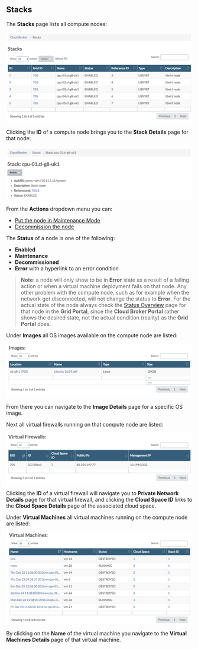 ## Stacks

The **Stacks** page lists all compute nodes:

![](Stacks.png)

Clicking the **ID** of a compute node brings you to the **Stack Details** page for that node:

![](StackDetails.png)

From the **Actions** dropdown menu you can:

- [Put the node in Maintenance Mode](docs//Sysadmin/Maintenance/putting_node_in_maintenance_mode.md)
- [Decommission the node](docs/Sysadmin/Decommission/decommission_node.md)

The **Status** of a node is one of the following:

- **Enabled**
- **Maintenance**
- **Decommissioned**
- **Error** with a hyperlink to an error condition

> **Note**: a node will only show to be in **Error** state as a result of a failing action or when a virtual machine deployment fails on that node. Any other problem with the compute node, such as for example when the network got disconnected, will not change the status to **Error**. For the actual state of the node always check the [Status Overview](docs/GridPortal/StatusOverview/StatusOverview.md) page for that node in the **Grid Portal**, since the **Cloud Broker Portal** rather shows the desired state, not the actual condition (reality) as the  **Grid Portal** does.

Under **Images** all OS images available on the compute node are listed:

![](Images.png)

From there you can navigate to the **Image Details** page for a specific OS image.

Next all virtual firewalls running on that compute node are listed:

![](VirtualFirewalls.png)

Clicking the **ID** of a virtual firewall will navigate you to **Private Network Details** page for that virtual firewall, and clicking the **Cloud Space ID** links to the **Cloud Space Details** page of the associated cloud space.

Under **Virtual Machines** all virtual machines running on the compute node are listed:

![](VirtualMachines.png)

By clicking on the **Name** of the virtual machine you navigate to the **Virtual Machines Details** page of that virtual machine.
